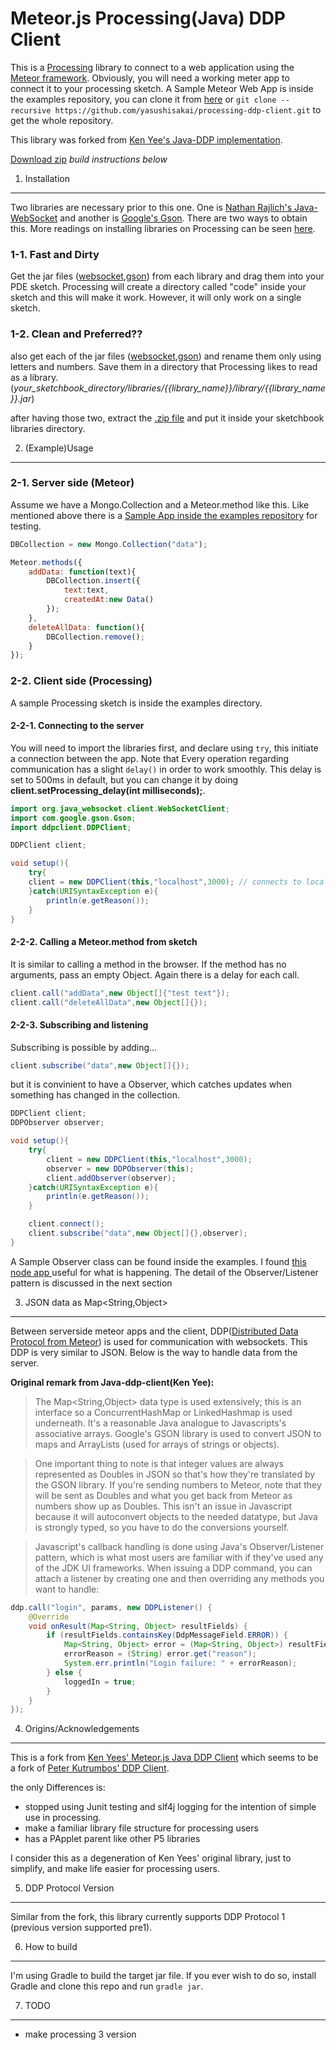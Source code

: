 Meteor.js Processing(Java) DDP Client
=========================

This is a [Processing](https://processing.org/) library to connect to a web application using the [Meteor framework](https://www.meteor.com/). Obviously, you will need a working meter app to connect it to your processing sketch. A Sample Meteor Web App is inside the examples repository, you can clone it from [here](https://github.com/yasushisakai/processing-ddp-client-examples) or
`git clone --recursive https://github.com/yasushisakai/processing-ddp-client.git`
to get the whole repository.

This library was forked from [Ken Yee's Java-DDP implementation](https://github.com/kenyee/java-ddp-client).

[Download zip](https://github.com/yasushisakai/processing-ddp-client/releases/download/v0.0.2/ddpclient.zip) *build instructions below*

1. Installation
-----
Two libraries are necessary prior to this one. One is [Nathan Rajlich's Java-WebSocket](https://github.com/TooTallNate/Java-WebSocket)
and another is [Google's Gson](https://github.com/google/gson). There are two ways to obtain this. More readings on installing libraries on Processing can be seen [here](https://github.com/processing/processing/wiki/How-to-Install-a-Contributed-Library).

### 1-1. Fast and Dirty
Get the jar files ([websocket](http://central.maven.org/maven2/org/java-websocket/Java-WebSocket/1.3.0/Java-WebSocket-1.3.0.jar),[gson](http://central.maven.org/maven2/com/google/code/gson/gson/2.5/gson-2.5.jar)) from each library and drag them into your PDE sketch. Processing will create a directory called "code" inside your sketch and this will make it work. However, it will only work on a single sketch.

### 1-2. Clean and Preferred??
also get each of the jar files ([websocket](http://central.maven.org/maven2/org/java-websocket/Java-WebSocket/1.3.0/Java-WebSocket-1.3.0.jar),[gson](http://central.maven.org/maven2/com/google/code/gson/gson/2.5/gson-2.5.jar)) and rename them only using letters and numbers. Save them in a directory that Processing likes to read as a library. (*your_sketchbook_directory/libraries/{{library_name}}/library/{{library_name}}.jar*)

after having those two, extract the [.zip file](https://github.com/yasushisakai/processing-ddp-client/releases/download/v0.0.1-beta.1/ddpclient.zip) and put it inside your sketchbook libraries directory.

2. (Example)Usage
-------
### 2-1. Server side (Meteor)
Assume we have a Mongo.Collection and a Meteor.method like this. Like mentioned above there is a [Sample App inside the examples repository](https://github.com/yasushisakai/processing-ddp-client-examples) for testing.

```javascript
DBCollection = new Mongo.Collection("data");

Meteor.methods({
	addData: function(text){
		DBCollection.insert({
			text:text,
			createdAt:new Data()
		});
	},
	deleteAllData: function(){
		DBCollection.remove();
	}
});
```
### 2-2. Client side (Processing)
A sample Processing sketch is inside the examples directory.
#### 2-2-1. Connecting to the server
You will need to import the libraries first, and declare using `try`, this initiate a connection between the app. Note that Every operation regarding communication has a slight `delay()` in order to work smoothly. This delay is set to 500ms in default, but you can change it by doing **client.setProcessing_delay(int milliseconds);**.

```java
import org.java_websocket.client.WebSocketClient;
import com.google.gson.Gson;
import ddpclient.DDPClient;

DDPClient client;

void setup(){
	try{
	client = new DDPClient(this,"localhost",3000); // connects to localhost:3000
	}catch(URISyntaxException e){
		println(e.getReason());
	}
}
```
#### 2-2-2. Calling a Meteor.method from sketch
It is similar to calling a method in the browser. If the method has no arguments, pass an empty Object. Again there is a delay for each call.

```java
client.call("addData",new Object[]{"test text"});
client.call("deleteAllData",new Object[]{});
```
#### 2-2-3. Subscribing and listening
Subscribing is possible by adding...
```java
client.subscribe("data",new Object[]{});
```
but it is convinient to have a Observer, which catches updates when something has changed in the collection.
```java
DDPClient client;
DDPObserver observer;

void setup(){
	try{
		client = new DDPClient(this,"localhost",3000);
		observer = new DDPObserver(this);
		client.addObserver(observer);
	}catch(URISyntaxException e){
		println(e.getReason());
	}

	client.connect();
	client.subscribe("data",new Object[]{},observer);
}
```
A Sample Observer class can be found inside the examples.
I found [this node app ](https://github.com/arunoda/meteor-ddp-analyzer) useful for what is happening. The detail of the Observer/Listener pattern is discussed in the next section

3. JSON data as Map&lt;String,Object>
------
Between serverside meteor apps and the client, DDP([Distributed Data Protocol from Meteor](https://www.meteor.com/ddp)) is used for communication with websockets. This DDP is very similar to JSON. Below is the way to handle data from the server.

**Original remark from Java-ddp-client(Ken Yee):**
> The Map&lt;String,Object> data type is used extensively; this is an interface
so a ConcurrentHashMap or LinkedHashmap is used underneath.  It's a reasonable Java
analogue to Javascripts's associative arrays.  Google's GSON library is used to convert
JSON to maps and ArrayLists (used for arrays of strings or objects).  

> One important thing to note is that integer values are always represented as
Doubles in JSON so that's how they're translated by the GSON library.  If you're
sending numbers to Meteor, note that they will be sent as Doubles and what
you get back from Meteor as numbers show up as Doubles.  This isn't an issue in
Javascript because it will autoconvert objects to the needed datatype, but Java
is strongly typed, so you have to do the conversions yourself.

> Javascript's callback handling is done using Java's Observer/Listener pattern,
which is what most users are familiar with if they've used any of the JDK UI
frameworks.  When issuing a DDP command, you can attach a listener by creating one
and then overriding any methods you want to handle:

```java
ddp.call("login", params, new DDPListener() {
	@Override
	void onResult(Map<String, Object> resultFields) {
		if (resultFields.containsKey(DdpMessageField.ERROR)) {
			Map<String, Object> error = (Map<String, Object>) resultFields.get(DdpMessageField.ERROR);
			errorReason = (String) error.get("reason");
			System.err.println("Login failure: " + errorReason);
		} else {
			loggedIn = true;
		}
	}
});
```

4. Origins/Acknowledgements
------------------------
This is a fork from [Ken Yees' Meteor.js Java DDP Client](https://github.com/kenyee/java-ddp-client) which seems to be a fork of [Peter Kutrumbos'
DDP Client](https://github.com/kutrumbo/java-ddp-client).

the only Differences is:
* stopped using Junit testing and slf4j logging for the intention of simple use in processing.
* make a familiar library file structure for processing users
* has a PApplet parent like other P5 libraries

I consider this as a degeneration of Ken Yees' original library, just to simplify, and make life easier for processing users.

5. DDP Protocol Version
--------------------
Similar from the fork, this library currently supports DDP Protocol 1 (previous version supported pre1).

6. How to build
--------------
I'm using Gradle to build the target jar file. If you ever wish to do so, install Gradle and clone this repo and run `gradle jar`.

7. TODO
--------------
* make processing 3 version
